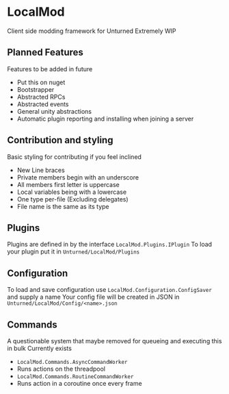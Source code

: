 # LocalMod
 Client side modding framework for Unturned
 Extremely WIP

## Planned Features
Features to be added in future
 - Put this on nuget
 - Bootstrapper
 - Abstracted RPCs
 - Abstracted events
 - General unity abstractions
 - Automatic plugin reporting and installing when joining a server

## Contribution and styling
Basic styling for contributing if you feel inclined
 - New Line braces
 - Private members begin with an underscore
 - All members first letter is uppercase
 - Local variables being with a lowercase
 - One type per-file (Excluding delegates)
 - File name is the same as its type

## Plugins
Plugins are defined in by the interface `LocalMod.Plugins.IPlugin`
To load your plugin put it in `Unturned/LocalMod/Plugins`

## Configuration
To load and save configuration use `LocalMod.Configuration.ConfigSaver` and supply a name
Your config file will be created in JSON in `Unturned/LocalMod/Config/<name>.json`

## Commands
A questionable system that maybe removed for queueing and executing this in bulk
Currently exists
 - `LocalMod.Commands.AsyncCommandWorker`
  - Runs actions on the threadpool
 - `LocalMod.Commands.RoutineCommandWorker`
  - Runs action in a coroutine once every frame
